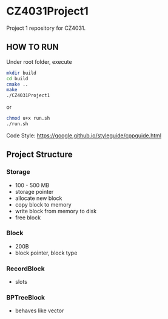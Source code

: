 # CZ4031Project1

Project 1 repository for CZ4031.

## HOW TO RUN

Under root folder, execute

```sh
mkdir build
cd build
cmake ..
make
./CZ4031Project1
```

or

```sh
chmod u+x run.sh
./run.sh
```

Code Style: https://google.github.io/styleguide/cppguide.html

## Project Structure

### Storage
- 100 - 500 MB
- storage pointer
- allocate new block
- copy block to memory
- write block from memory to disk
- free block

### Block
- 200B
- block pointer, block type

### RecordBlock
- slots

### BPTreeBlock
- behaves like vector
